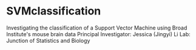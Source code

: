 # SVMclassification
Investigating the classification of a Support Vector Machine using Broad Institute's mouse brain data
Principal Investigator: Jessica (Jingyi) Li
Lab: Junction of Statistics and Biology
